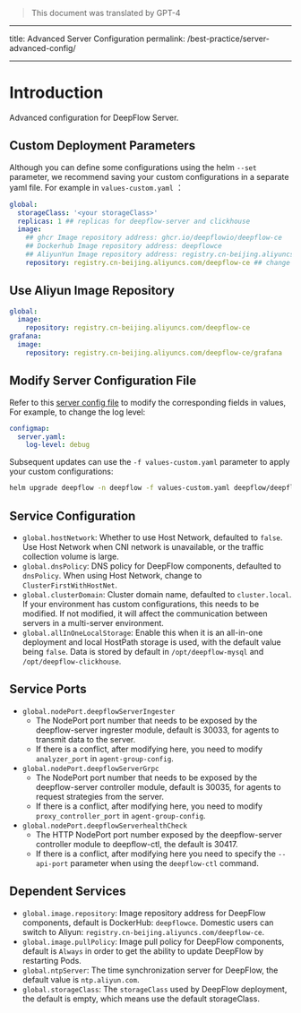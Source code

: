 > This document was translated by GPT-4

---

title: Advanced Server Configuration
permalink: /best-practice/server-advanced-config/

---

# Introduction

Advanced configuration for DeepFlow Server.

## Custom Deployment Parameters

Although you can define some configurations using the helm `--set` parameter, we recommend saving your custom configurations in a separate yaml file.
For example in `values-custom.yaml` ：

```yaml
global:
  storageClass: '<your storageClass>'
  replicas: 1 ## replicas for deepflow-server and clickhouse
  image:
    ## ghcr Image repository address: ghcr.io/deepflowio/deepflow-ce
    ## Dockerhub Image repository address: deepflowce
    ## AliyunYun Image repository address: registry.cn-beijing.aliyuncs.com/deepflow-ce
    repository: registry.cn-beijing.aliyuncs.com/deepflow-ce ## change deepflow image registry to  aliyun
```

## Use Aliyun Image Repository

```yaml
global:
  image:
    repository: registry.cn-beijing.aliyuncs.com/deepflow-ce
grafana:
  image:
    repository: registry.cn-beijing.aliyuncs.com/deepflow-ce/grafana
```

## Modify Server Configuration File

Refer to this [server config file](https://github.com/deepflowio/deepflow/blob/main/server/server.yaml) to modify the corresponding fields in values,
For example, to change the log level:

```yaml
configmap:
  server.yaml:
    log-level: debug
```

Subsequent updates can use the `-f values-custom.yaml` parameter to apply your custom configurations:

```bash
helm upgrade deepflow -n deepflow -f values-custom.yaml deepflow/deepflow
```

## Service Configuration

- `global.hostNetwork`: Whether to use Host Network, defaulted to `false`. Use Host Network when CNI network is unavailable, or the traffic collection volume is large.
- `global.dnsPolicy`: DNS policy for DeepFlow components, defaulted to `dnsPolicy`. When using Host Network, change to `ClusterFirstWithHostNet`.
- `global.clusterDomain`: Cluster domain name, defaulted to `cluster.local`. If your environment has custom configurations, this needs to be modified. If not modified, it will affect the communication between servers in a multi-server environment.
- `global.allInOneLocalStorage`: Enable this when it is an all-in-one deployment and local HostPath storage is used, with the default value being `false`. Data is stored by default in `/opt/deepflow-mysql` and `/opt/deepflow-clickhouse`.

## Service Ports

- `global.nodePort.deepflowServerIngester`
  - The NodePort port number that needs to be exposed by the deepflow-server ingrester module, default is 30033, for agents to transmit data to the server.
  - If there is a conflict, after modifying here, you need to modify `analyzer_port` in `agent-group-config`.
- `global.nodePort.deepflowServerGrpc`
  - The NodePort port number that needs to be exposed by the deepflow-server controller module, default is 30035, for agents to request strategies from the server.
  - If there is a conflict, after modifying here, you need to modify `proxy_controller_port` in `agent-group-config`.
- `global.nodePort.deepflowServerhealthCheck`
  - The HTTP NodePort port number exposed by the deepflow-server controller module to deepflow-ctl, the default is 30417.
  - If there is a conflict, after modifying here you need to specify the `--api-port` parameter when using the `deepflow-ctl` command.

## Dependent Services

- `global.image.repository`: Image repository address for DeepFlow components, default is DockerHub: `deepflowce`. Domestic users can switch to Aliyun: `registry.cn-beijing.aliyuncs.com/deepflow-ce`.
- `global.image.pullPolicy`: Image pull policy for DeepFlow components, default is `Always` in order to get the ability to update DeepFlow by restarting Pods.
- `global.ntpServer`: The time synchronization server for DeepFlow, the default value is `ntp.aliyun.com`.
- `global.storageClass`: The `storageClass` used by DeepFlow deployment, the default is empty, which means use the default storageClass.
